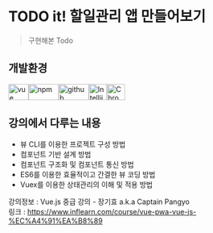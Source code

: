 # TODO it! 할일관리 앱 만들어보기

> 구현해본 Todo
  
  
  
## 개발환경  

<img alt="vue" src="https://user-images.githubusercontent.com/48410197/76545641-7c050b00-64cd-11ea-8781-2722e3250239.png" width="40" height="32"/><img alt="npm" src="https://user-images.githubusercontent.com/48410197/76545688-8fb07180-64cd-11ea-8c0b-1376971343db.png" width="60" height="32"/><img alt="github" src="https://user-images.githubusercontent.com/48410197/76545710-963ee900-64cd-11ea-9345-a25076f9d5fd.png" width="60" height="32"/><img alt="Intellij" src="https://user-images.githubusercontent.com/48410197/76545740-a35bd800-64cd-11ea-9c18-1e53dcbb88a4.png" width="36" height="32"/><img alt="Chrome" src="https://user-images.githubusercontent.com/48410197/76545746-a5259b80-64cd-11ea-825b-edc2c2af2ac0.png" width="36" height="32"/>
  
  
  
## 강의에서 다루는 내용

* 뷰 CLI를 이용한 프로젝트 구성 방법    
* 컴포넌트 기반 설계 방법
* 컴포넌트 구조화 및 컴포넌트 통신 방법
* ES6를 이용한 효율적이고 간결한 뷰 코딩 방법
* Vuex를 이용한 상태관리의 이해 및 적용 방법
  
  
  
강의정보 : Vue.js 중급 강의 - 장기효 a.k.a Captain Pangyo  
링크 : https://www.inflearn.com/course/vue-pwa-vue-js-%EC%A4%91%EA%B8%89
